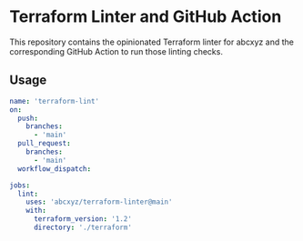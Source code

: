 # Terraform Linter and GitHub Action

This repository contains the opinionated Terraform linter for abcxyz and the corresponding GitHub Action to run those linting checks.

## Usage

```yaml
name: 'terraform-lint'
on:
  push:
    branches:
      - 'main'
  pull_request:
    branches:
      - 'main'
  workflow_dispatch:

jobs:
  lint:
    uses: 'abcxyz/terraform-linter@main'
    with:
      terraform_version: '1.2'
      directory: './terraform'
```

